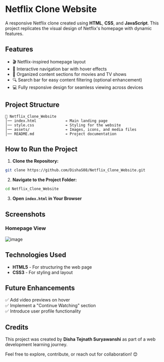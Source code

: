 # Netflix Clone Website

A responsive Netflix clone created using **HTML**, **CSS**, and **JavaScript**. This project replicates the visual design of Netflix's homepage with dynamic features.

## Features
- 🎬 Netflix-inspired homepage layout
- 🎯 Interactive navigation bar with hover effects
- 📄 Organized content sections for movies and TV shows
- 🔍 Search bar for easy content filtering (optional enhancement)
- 💻 Fully responsive design for seamless viewing across devices

## Project Structure
```
📂 Netflix_Clone_Website
│── index.html             ➔ Main landing page
│── style.css              ➔ Styling for the website
│── assets/                ➔ Images, icons, and media files
│── README.md              ➔ Project documentation
```

## How to Run the Project
1. **Clone the Repository:**
```bash
git clone https://github.com/DishaS08/Netflix_Clone_Website.git
```
2. **Navigate to the Project Folder:**
```bash
cd Netflix_Clone_Website
```
3. **Open `index.html` in Your Browser**

## Screenshots
### Homepage View
![image](https://github.com/user-attachments/assets/e6f527d7-dc00-4202-8bf2-3a90b511a981)


## Technologies Used
- **HTML5** - For structuring the web page
- **CSS3** - For styling and layout

## Future Enhancements
✅ Add video previews on hover  
✅ Implement a "Continue Watching" section  
✅ Introduce user profile functionality  

## Credits
This project was created by **Disha Tejnath Suryawanshi** as part of a web development learning journey.

Feel free to explore, contribute, or reach out for collaboration! 😊

